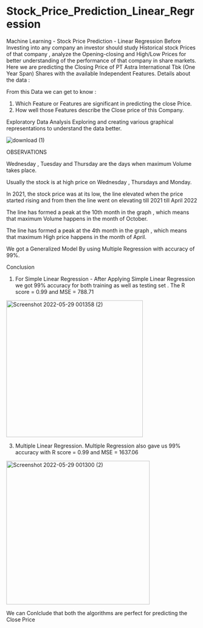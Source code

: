 # Stock_Price_Prediction_Linear_Regression
Machine Learning - Stock Price Prediction - Linear Regression
Before Investing into any company an investor should study Historical stock Prices of that company , analyze the Opening-closing and High/Low Prices for better understanding of the performance of that company in share markets. Here we are predicting the Closing Price of PT Astra International Tbk (One Year Span) Shares with the available Independent Features.
Details about the data :

From this Data we can get to know :
1) Which Feature or Features are significant in predicting the close Price.
2) How well those Features describe the Close price of this Company.


Exploratory Data Analysis
Exploring and creating various graphical representations to understand the data better.

![download (1)](https://user-images.githubusercontent.com/106465570/170859835-0544fed2-7aa0-4248-9319-b0f292ddb1c5.png)

OBSERVATIONS

Wednesday , Tuesday and Thursday are the days when maximum Volume takes place.

Usually the stock is at high price on Wednesday , Thursdays and Monday.

In 2021, the stock price was at its low, the line elevated when the price started rising and from then the line went on elevating till 2021 till April 2022

The line has formed a peak at the 10th month in the graph , which means that maximum Volume happens in the month of October.

The line has formed a peak at the 4th month in the graph , which means that maximum High price happens in the month of April. 

We got a Generalized Model By using Multiple Regression with accuracy of 99%.



Conclusion
1) For Simple Linear Regression - After Applying Simple Linear Regression we got 99% accuracy for both training as well as testing set . The R score = 0.99 and MSE = 788.71
<img width="359" alt="Screenshot 2022-05-29 001358 (2)" src="https://user-images.githubusercontent.com/106465570/170859942-c884cdcc-4287-4155-bb45-edfbc7a940a2.png">


3) Multiple Linear Regression. Multiple Regression also gave us 99% accuracy with R score = 0.99 and MSE = 1637.06
<img width="377" alt="Screenshot 2022-05-29 001300 (2)" src="https://user-images.githubusercontent.com/106465570/170859912-04026638-0ddc-4f25-9ff1-0c1de57cb8c4.png">


We can Conlclude that both the algorithms are perfect for predicting the Close Price


